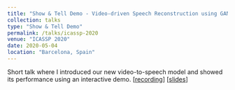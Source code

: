 ```yaml
---
title: "Show & Tell Demo - Video-driven Speech Reconstruction using GANs"
collection: talks
type: "Show & Tell Demo"
permalink: /talks/icassp-2020
venue: "ICASSP 2020"
date: 2020-05-04
location: "Barcelona, Spain"
---
```


Short talk where I introduced our new video-to-speech model and showed its performance using an interactive demo. [[recording](https://drive.google.com/file/d/1TNmtu4A09v76QyFIcZ8ZI2rbsUmxi0sN/view?usp=sharing)] [[slides](https://docs.google.com/presentation/d/1O0r573lNmqnFr1Y6yUuiA8TM8hC6NVlvrxDbG-0sC0E/edit?usp=share_link)]
